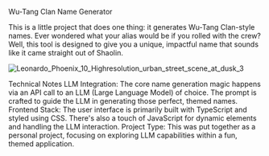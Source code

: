 Wu-Tang Clan Name Generator

This is a little project that does one thing: it generates Wu-Tang Clan-style names. Ever wondered what your alias would be if you rolled with the crew? Well, this tool is designed to give you a unique, impactful name that sounds like it came straight out of Shaolin.


![Leonardo_Phoenix_10_Highresolution_urban_street_scene_at_dusk_3](https://github.com/user-attachments/assets/ae6984a0-b671-4e22-8b5b-d1d39687c30d)


Technical Notes 
LLM Integration: The core name generation magic happens via an API call to an LLM (Large Language Model) of choice. The prompt is crafted to guide the LLM in generating those perfect, themed names.
Frontend Stack: The user interface is primarily built with TypeScript and styled using CSS. There's also a touch of JavaScript for dynamic elements and handling the LLM interaction.
Project Type: This was put together as a personal project, focusing on exploring LLM capabilities within a fun, themed application.
